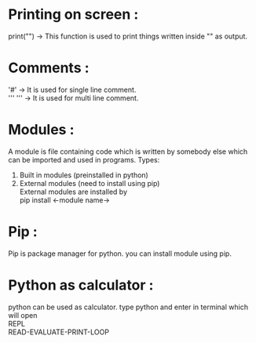 # Printing on screen :

print("") -> This function is used to print things written inside "" as output.


# Comments :

'#' -> It is used for single line comment.<br/>
''' ''' -> It is used for multi line comment.


# Modules :

A module is file containing code which is written by somebody else which can be imported and used in programs.
Types:
1. Built in modules (preinstalled in python)
2. External modules (need to install using pip)<br/>
External modules are installed by <br/>
 pip install <-module name->


# Pip :

Pip is package manager for python. you can install module using pip.


# Python as calculator :
python can be used as calculator. type python and enter in terminal which will open<br/>
  REPL<br/>
 READ-EVALUATE-PRINT-LOOP

